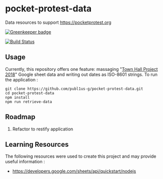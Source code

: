 # pocket-protest-data

Data resources to support https://pocketprotest.org

[![Greenkeeper badge](https://badges.greenkeeper.io/publ1us-g/pocket-protest-data.svg)](https://greenkeeper.io/)

[![Build Status](https://travis-ci.org/publ1us-g/pocket-protest-data.svg?branch=master)](https://travis-ci.org/publ1us-g/pocket-protest-data)

## Usage
Currently, this repository offers one feature: massaging "[Town Hall Project 2018]" Google sheet data and writing out
dates as ISO-8601 strings.  To run the application :



```shell
git clone https://github.com/publ1us-g/pocket-protest-data.git
cd pocket-protest-data
npm install
npm run retrieve-data
```

## Roadmap
1. Refactor to restify application

## Learning Resources
The following resources were used to create this project and may provide useful information :
- https://developers.google.com/sheets/api/quickstart/nodejs


[Town Hall Project 2018]: https://docs.google.com/spreadsheets/d/1yq1NT9DZ2z3B8ixhid894e77u9rN5XIgOwWtTW72IYA